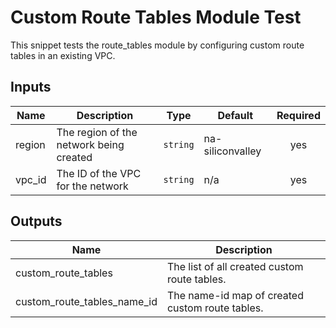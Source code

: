 # Custom Route Tables Module Test

This snippet tests the route_tables module by configuring custom route tables in an existing VPC. 

<!-- BEGINNING OF PRE-COMMIT-TERRAFORM DOCS HOOK -->

## Inputs

| Name | Description | Type | Default | Required |
|------|-------------|------|---------|:--------:|
| region | The region of the network being created | `string` | na-siliconvalley | yes |
| vpc\_id | The ID of the VPC for the network | `string` | n/a | yes |

## Outputs

| Name | Description |
|------|-------------|
| custom\_route\_tables | The list of all created custom route tables. |
| custom\_route\_tables\_name\_id | The name-id map of created custom route tables. |

<!-- END OF PRE-COMMIT-TERRAFORM DOCS HOOK -->

